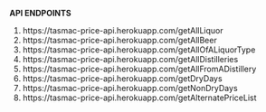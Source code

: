 **API ENDPOINTS**
<ol>
<li>https://tasmac-price-api.herokuapp.com/getAllLiquor</li>
<li>https://tasmac-price-api.herokuapp.com/getAllBeer</li>
<li>https://tasmac-price-api.herokuapp.com/getAllOfALiquorType</li>
<li>https://tasmac-price-api.herokuapp.com/getAllDistilleries</li>
<li>https://tasmac-price-api.herokuapp.com/getAllFromADistillery</li>
<li>https://tasmac-price-api.herokuapp.com/getDryDays</li>
<li>https://tasmac-price-api.herokuapp.com/getNonDryDays</li>
<li>https://tasmac-price-api.herokuapp.com/getAlternatePriceList</li>
</ol>